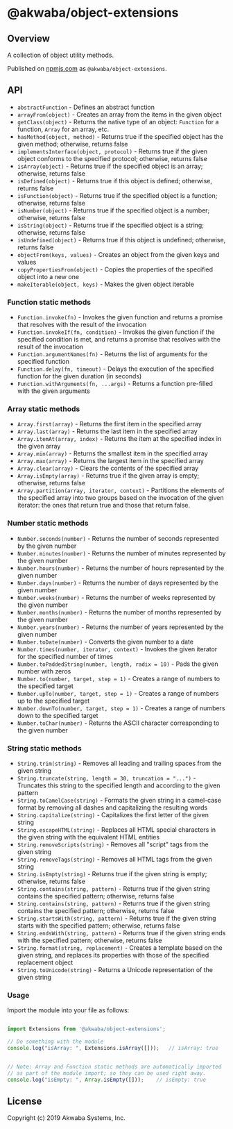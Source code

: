 # @akwaba/object-extensions

## Overview

A collection of object utility methods.

Published on [npmjs.com](https://www.npmjs.com) as `@akwaba/object-extensions`.


## API

- `abstractFunction` - Defines an abstract function
- `arrayFrom(object)` - Creates an array from the items in the given object
- `getClass(object)` - Returns the native type of an object: `Function` for a function, `Array` for an array, etc.
- `hasMethod(object, method)` - Returns true if the specified object has the given method; otherwise, returns false
- `implementsInterface(object, protocol)` - Returns true if the given object conforms to the specified protocol; otherwise, returns false
- `isArray(object)` - Returns true if the specified object is an array; otherwise, returns false
- `isDefined(object)` - Returns true if this object is defined; otherwise, returns false
- `isFunction(object)` - Returns true if the specified object is a function; otherwise, returns false
- `isNumber(object)` - Returns true if the specified object is a number; otherwise, returns false
- `isString(object)` - Returns true if the specified object is a string; otherwise, returns false
- `isUndefined(object)` - Returns true if this object is undefined; otherwise, returns false
- `objectFrom(keys, values)` - Creates an object from the given keys and values
- `copyPropertiesFrom(object)` - Copies the properties of the specified object into a new one
- `makeIterable(object, keys)` - Makes the given object iterable


### Function static methods

- `Function.invoke(fn)` - Invokes the given function and returns a promise that resolves with the result of the invocation
- `Function.invokeIf(fn, condition)` - Invokes the given function if the specified condition is met, and returns a promise that resolves with the result of the invocation
- `Function.argumentNames(fn)` - Returns the list of arguments for the specified function
- `Function.delay(fn, timeout)` - Delays the execution of the specified function for the given duration (in seconds)
- `Function.withArguments(fn, ...args)` - Returns a function pre-filled with the given arguments


### Array static methods

- `Array.first(array)` - Returns the first item in the specified array
- `Array.last(array)` - Returns the last item in the specified array
- `Array.itemAt(array, index)` - Returns the item at the specified index in the given array
- `Array.min(array)` - Returns the smallest item in the specified array
- `Array.max(array)` - Returns the largest item in the specified array
- `Array.clear(array)` - Clears the contents of the specified array
- `Array.isEmpty(array)` - Returns true if the given array is empty; otherwise, returns false
- `Array.partition(array, iterator, context)` - Partitions the elements of the specified array into two groups based on the invocation of the given iterator: the ones that return true and those that return false.


### Number static methods

- `Number.seconds(number)` - Returns the number of seconds represented by the given number
- `Number.minutes(number)` - Returns the number of minutes represented by the given number
- `Number.hours(number)` - Returns the number of hours represented by the given number
- `Number.days(number)` - Returns the number of days represented by the given number
- `Number.weeks(number)` - Returns the number of weeks represented by the given number
- `Number.months(number)` - Returns the number of months represented by the given number
- `Number.years(number)` - Returns the number of years represented by the given number
- `Number.toDate(number)` - Converts the given number to a date
- `Number.times(number, iterator, context)` - Invokes the given iterator for the specified number of times
- `Number.toPaddedString(number, length, radix = 10)` - Pads the given number with zeros
- `Number.to(number, target, step = 1)` - Creates a range of numbers to the specified target
- `Number.upTo(number, target, step = 1)` - Creates a range of numbers up to the specified target
- `Number.downTo(number, target, step = 1)` - Creates a range of numbers down to the specified target
- `Number.toChar(number)` - Returns the ASCII character corresponding to the given number


### String static methods

- `String.trim(string)` - Removes all leading and trailing spaces from the given string
- `String.truncate(string, length = 30, truncation = "...")` - Truncates this string to the specified length and according to the given pattern
- `String.toCamelCase(string)` - Formats the given string in a camel-case format by removing all dashes and capitalizing the resulting words
- `String.capitalize(string)` - Capitalizes the first letter of the given string
- `String.escapeHTML(string)` - Replaces all HTML special characters in the given string with the equivalent HTML entities
- `String.removeScripts(string)` - Removes all "script" tags from the given string
- `String.removeTags(string)` - Removes all HTML tags from the given string
- `String.isEmpty(string)` - Returns true if the given string is empty; otherwise, returns false
- `String.contains(string, pattern)` - Returns true if the given string contains the specified pattern; otherwise, returns false
- `String.contains(string, pattern)` - Returns true if the given string contains the specified pattern; otherwise, returns false
- `String.startsWith(string, pattern)` - Returns true if the given string starts with the specified pattern; otherwise, returns false
- `String.endsWith(string, pattern)` - Returns true if the given string ends with the specified pattern; otherwise, returns false
- `String.format(string, replacement)` - Creates a template based on the given string, and replaces its properties with those of the specified replacement object
- `String.toUnicode(string)` - Returns a Unicode representation of the given string


### Usage

Import the module into your file as follows:

```js

import Extensions from '@akwaba/object-extensions';

// Do something with the module
console.log("isArray: ", Extensions.isArray([]));   // isArray: true


// Note: Array and Function static methods are automatically imported 
// as part of the module import; so they can be used right away.
console.log("isEmpty: ", Array.isEmpty([]));    // isEmpty: true

```


## License
Copyright (c) 2019 Akwaba Systems, Inc.